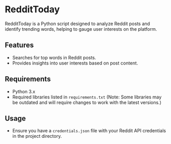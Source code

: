 # RedditToday

RedditToday is a Python script designed to analyze Reddit posts and identify trending words, helping to gauge user interests on the platform.

## Features

- Searches for top words in Reddit posts.
- Provides insights into user interests based on post content.

## Requirements

- Python 3.x
- Required libraries listed in `requirements.txt` (Note: Some libraries may be outdated and will require changes to work with the latest versions.)

## Usage

- Ensure you have a `credentials.json` file with your Reddit API credentials in the project directory.
